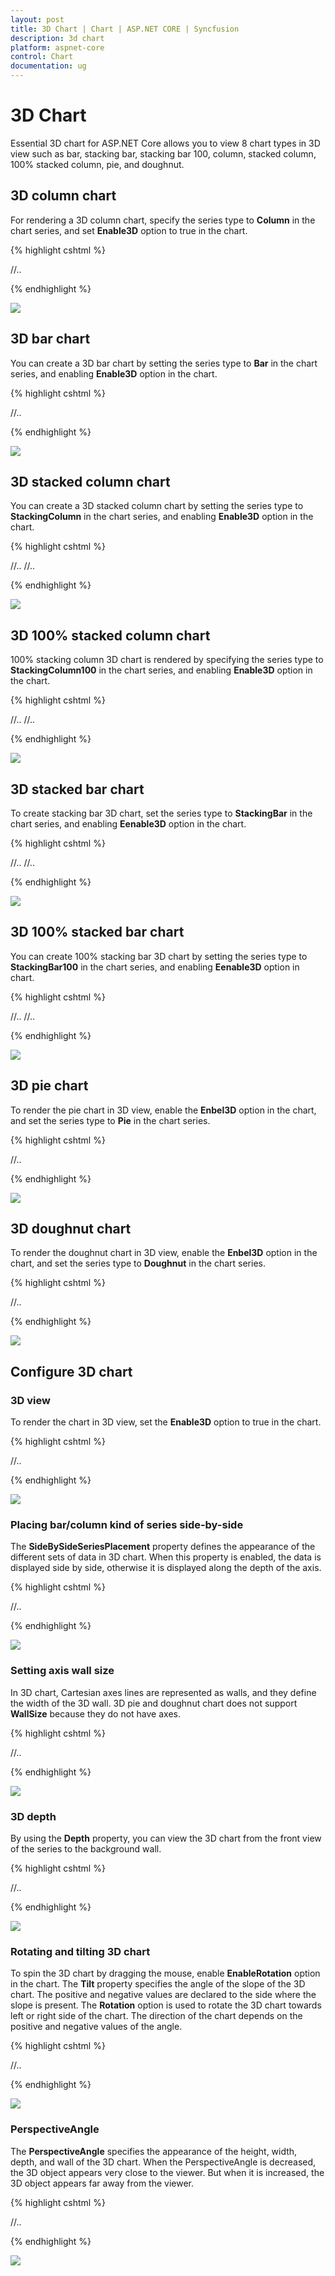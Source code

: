 ```yaml
---
layout: post
title: 3D Chart | Chart | ASP.NET CORE | Syncfusion
description: 3d chart
platform: aspnet-core
control: Chart
documentation: ug
---
```


# 3D Chart

Essential 3D chart for ASP.NET Core allows you to view 8 chart types in 3D view such as bar, stacking bar, stacking bar 100, column, stacked column, 100% stacked column, pie, and doughnut.

## 3D column chart

For rendering a 3D column chart, specify the series type to **Column** in the chart series, and set **Enable3D** option to true in the chart.

{% highlight cshtml %}

<ej-chart id="container" enable3d="true">
    <e-chart-series>
        <e-series type="Column">
            <e-points>
             //..
            </e-points>
        </e-series>
    </e-chart-series>
</ej-chart>

{% endhighlight %}

![](3D-Chart_images/3D-Chart_img1.png)


## 3D bar chart

You can create a 3D bar chart by setting the series type to **Bar** in the chart series, and enabling **Enable3D** option in the chart.

{% highlight cshtml %}

<ej-chart id="container" enable3d="true">
     <e-chart-series>
        <e-series type="Bar">
            <e-points>
             //..
            </e-points>
        </e-series>
    </e-chart-series>
</ej-chart>

{% endhighlight %}

![](3D-Chart_images/3D-Chart_img2.png)


## 3D stacked column chart

You can create a 3D stacked column chart by setting the series type to **StackingColumn** in the chart series, and enabling **Enable3D** option in the chart.

{% highlight cshtml %}

<ej-chart id="container" enable3d="true">
    <e-chart-series>
        <e-series type="StackingColumn">
            <e-points>
             //..
            </e-points>
        </e-series>
        <e-series type="StackingColumn">
            <e-points>
             //..
            </e-points>
        </e-series>
    </e-chart-series>
</ej-chart>

{% endhighlight %}

![](3D-Chart_images/3D-Chart_img3.png)

## 3D 100% stacked column chart

100% stacking column 3D chart is rendered by specifying the series type to **StackingColumn100** in the chart series, and enabling **Enable3D** option in the chart.

{% highlight cshtml %}

<ej-chart id="container" enable3d="true">
    <e-chart-series>
        <e-series type="StackingColumn100">
            <e-points>
             //..
            </e-points>
        </e-series>
        <e-series type="StackingColumn100">
            <e-points>
             //..
            </e-points>
        </e-series>
    </e-chart-series>
</ej-chart>

{% endhighlight %}

![](3D-Chart_images/3D-Chart_img4.png)


## 3D stacked bar chart

To create stacking bar 3D chart, set the series type to **StackingBar** in the chart series, and enabling **Eenable3D** option in the chart.

{% highlight cshtml %}

<ej-chart id="container" enable3d="true">
    <e-chart-series>
        <e-series type="StackingBar">
            <e-points>
             //..
            </e-points>
        </e-series>
        <e-series type="StackingBar">
            <e-points>
             //..
            </e-points>
        </e-series>
    </e-chart-series>
</ej-chart>

{% endhighlight %}

![](3D-Chart_images/3D-Chart_img5.png)


## 3D 100% stacked bar chart

You can create 100% stacking bar 3D chart by setting the series type to **StackingBar100** in the chart series, and enabling **Eenable3D** option in chart.

{% highlight cshtml %}

<ej-chart id="container" enable3d="true">
    <e-chart-series>
        <e-series type="StackingBar100">
            <e-points>
             //..
            </e-points>
        </e-series>
        <e-series type="StackingBar100">
            <e-points>
             //..
            </e-points>
        </e-series>
    </e-chart-series>
</ej-chart>

{% endhighlight %}

![](3D-Chart_images/3D-Chart_img6.png)


## 3D pie chart

To render the pie chart in 3D view, enable the **Enbel3D** option in the chart, and set the series type to **Pie** in the chart series.

{% highlight cshtml %}

<ej-chart id="container" enable3d="true">
    <e-chart-series>
        <e-series type="Pie">
            <e-points>
             //..
            </e-points>
        </e-series>
    </e-chart-series>
</ej-chart>

{% endhighlight %}

![](3D-Chart_images/3D-Chart_img7.png)


## 3D doughnut chart

To render the doughnut chart in 3D view, enable the **Enbel3D** option in the chart, and set the series type to **Doughnut** in the chart series.

{% highlight cshtml %}

<ej-chart id="container" enable3d="true">
 <e-chart-series>
        <e-series type="Doughnut">
            <e-points>
             //..
            </e-points>
        </e-series>
    </e-chart-series>
</ej-chart>

{% endhighlight %}

![](3D-Chart_images/3D-Chart_img8.png)


## Configure 3D chart

### 3D view

To render the chart in 3D view, set the **Enable3D** option to true in the chart.

{% highlight cshtml %}

<ej-chart id="container" enable3d="true">

//..

</ej-chart>

{% endhighlight %}


![](3D-Chart_images/3D-Chart_img9.png)


### Placing bar/column kind of series side-by-side

The **SideBySideSeriesPlacement** property defines the appearance of the different sets of data in 3D chart. When this property is enabled, the data is displayed side by side, otherwise it is displayed along the depth of the axis.
 
{% highlight cshtml %}

<ej-chart id="container" enable3d="true" side-by-side-series-placement="true">

//..

</ej-chart>

{% endhighlight %}


![](3D-Chart_images/3D-Chart_img10.png)


### Setting axis wall size

In 3D chart, Cartesian axes lines are represented as walls, and they define the width of the 3D wall. 3D pie and doughnut chart does not support **WallSize** because they do not have axes.

{% highlight cshtml %}

<ej-chart id="container" enable3d="true" wall-size="10">

//..

</ej-chart>

{% endhighlight %}


![](3D-Chart_images/3D-Chart_img11.png)


### 3D depth

By using the **Depth** property, you can view the 3D chart from the front view of the series to the background wall.

{% highlight cshtml %}

<ej-chart id="container" enable3d="true" depth="120">

//..

</ej-chart>

{% endhighlight %}


![](3D-Chart_images/3D-Chart_img12.png)


### Rotating and tilting 3D chart

To spin the 3D chart by dragging the mouse, enable **EnableRotation** option in the chart. The **Tilt** property specifies the angle of the slope of the 3D chart. The positive and negative values are declared to the side where the slope is present. The **Rotation** option is used to rotate the 3D chart towards left or right side of the chart. The direction of the chart depends on the positive and negative values of the angle.

{% highlight cshtml %}

<ej-chart id="container" enable3d="true" tilt="10" rotation="40" enable-rotation="true">

//..

</ej-chart>

{% endhighlight %}


![](3D-Chart_images/3D-Chart_img13.png)


### PerspectiveAngle	

The **PerspectiveAngle** specifies the appearance of the height, width, depth, and wall of the 3D chart. When the PerspectiveAngle is decreased, the 3D object appears very close to the viewer. But when it is increased, the 3D object appears far away from the viewer. 

{% highlight cshtml %}

<ej-chart id="container" enable3d="true" perspective-angle="150">

//..

</ej-chart>

{% endhighlight %}

![](3D-Chart_images/3D-Chart_img14.png)